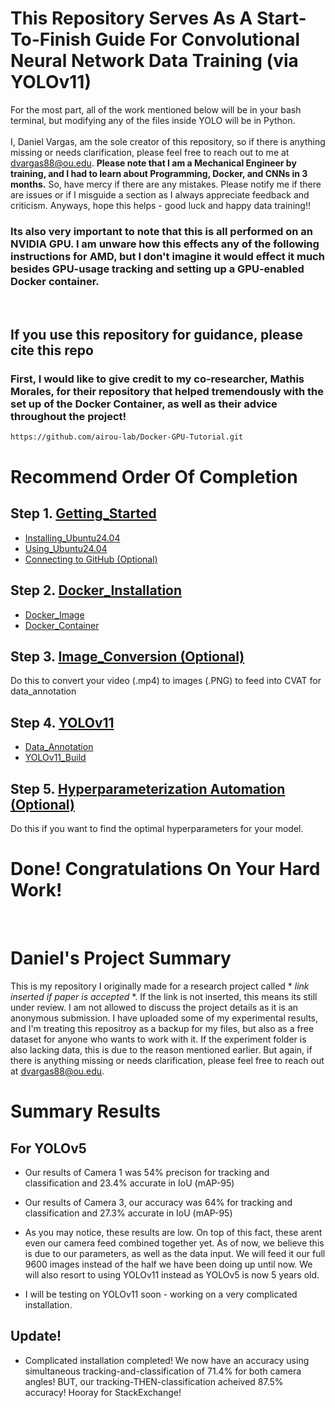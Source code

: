 # This Repository Serves As A Start-To-Finish Guide For Convolutional Neural Network Data Training (via YOLOv11)
For the most part, all of the work mentioned below will be in your bash terminal, but modifying any of the files inside YOLO will be in Python. 
<br>
<br>
I, Daniel Vargas, am the sole creator of this repository, so if there is anything missing or needs clarification, please feel free to reach out to me at dvargas88@ou.edu. **Please note that I am a Mechanical Engineer by training, and I had to learn about Programming, Docker, and CNNs in 3 months.** So, have mercy if there are any mistakes. Please notify me if there are issues or if I misguide a section as I always appreciate feedback and criticism. Anyways, hope this helps - good luck and happy data training!!
<br>

### Its also very important to note that this is all performed on an NVIDIA GPU. I am unware how this effects any of the following instructions for AMD, but I don't imagine it would effect it much besides GPU-usage tracking and setting up a GPU-enabled Docker container. 
<br>

## If you use this repository for guidance, please cite this repo

### First, I would like to give credit to my co-researcher, Mathis Morales, for their repository that helped tremendously with the set up of the Docker Container, as well as their advice throughout the project!
```bash
https://github.com/airou-lab/Docker-GPU-Tutorial.git
```
# Recommend Order Of Completion

## Step 1. [Getting_Started](Getting_Started)
- [Installing_Ubuntu24.04](Getting_Started/Installing_Ubuntu24.04.md)
- [Using_Ubuntu24.04](Getting_Started/Installing_Ubuntu24.04.md)
- [Connecting to GitHub (Optional)](Getting_Started/Connecting_to_GitHub.md)

## Step 2. [Docker_Installation](Docker_Installation)
- [Docker_Image](Docker_Installation/Docker_Image.md)
- [Docker_Container](Docker_Installation/Docker_Container.md)

## Step 3. [Image_Conversion (Optional)](Image_Conversion/README.md)
Do this to convert your video (.mp4) to images (.PNG) to feed into CVAT for data_annotation

## Step 4. [YOLOv11](YOLOv11)
- [Data_Annotation](YOLOv11/Data_Annotation/Using_CVAT.md)
- [YOLOv11_Build](YOLOv11/YOLOv11_Build.md)

## Step 5. [Hyperparameterization Automation (Optional)](YOLOv11/Automation/Automated_Hypertuning.md)
Do this if you want to find the optimal hyperparameters for your model.

# Done! Congratulations On Your Hard Work!
<br>

# Daniel's Project Summary
This is my repository I originally made for a research project called * *link inserted if paper is accepted* *. If the link is not inserted, this means its still under review. I am not allowed to discuss the project details as it is an anonymous submission. I have uploaded some of my experimental results, and I'm treating this repositroy as a backup for my files, but also as a free dataset for anyone who wants to work with it. If the experiment folder is also lacking data, this is due to the reason mentioned earlier. But again, if there is anything missing or needs clarification, please feel free to reach out at dvargas88@ou.edu.


# Summary Results
## For YOLOv5
- Our results of Camera 1 was 54% precison for tracking and classification and 23.4% accurate in IoU (mAP-95)
  
- Our results of Camera 3, our accuracy was 64% for tracking and classification and 27.3% accurate in IoU (mAP-95)
  
- As you may notice, these results are low. On top of this fact, these arent even our camera feed combined together yet. As of now, we believe this is due to our parameters, as well as the data input. We will feed it our full 9600 images instead of the half we have been doing up until now. We will also resort to using YOLOv11 instead as YOLOv5 is now 5 years old. 

- I will be testing on YOLOv11 soon - working on a very complicated installation. 

## Update!

- Complicated installation completed! We now have an accuracy using simultaneous tracking-and-classification of 71.4% for both camera angles! BUT, our tracking-THEN-classification acheived 87.5% accuracy! Hooray for StackExchange!

